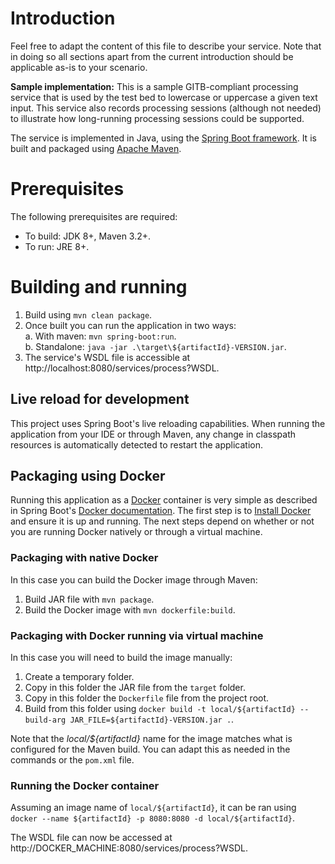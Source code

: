 # Introduction

Feel free to adapt the content of this file to describe your service. Note that in doing so all sections apart from 
the current introduction should be applicable as-is to your scenario.

**Sample implementation:** This is a sample GITB-compliant processing service that is used by the test bed to lowercase
or uppercase a given text input. This service also records processing sessions (although not needed) to illustrate how
long-running processing sessions could be supported. 

The service is implemented in Java, using the [Spring Boot framework](https://spring.io/projects/spring-boot). It is 
built and packaged using [Apache Maven](https://maven.apache.org/).

# Prerequisites

The following prerequisites are required:
* To build: JDK 8+, Maven 3.2+.
* To run: JRE 8+.

# Building and running

1. Build using `mvn clean package`.
2. Once built you can run the application in two ways:  
  a. With maven: `mvn spring-boot:run`.  
  b. Standalone: `java -jar .\target\${artifactId}-VERSION.jar`.
3. The service's WSDL file is accessible at http://localhost:8080/services/process?WSDL.

## Live reload for development

This project uses Spring Boot's live reloading capabilities. When running the application from your IDE or through
Maven, any change in classpath resources is automatically detected to restart the application.

## Packaging using Docker

Running this application as a [Docker](https://www.docker.com/) container is very simple as described in Spring Boot's
[Docker documentation](https://spring.io/guides/gs/spring-boot-docker/). The first step is to 
[Install Docker](https://docs.docker.com/install/) and ensure it is up and running. The next steps depend on whether
or not you are running Docker natively or through a virtual machine.

### Packaging with native Docker
 
In this case you can build the Docker image through Maven:
1. Build JAR file with `mvn package`.
2. Build the Docker image with `mvn dockerfile:build`.

### Packaging with Docker running via virtual machine

In this case you will need to build the image manually:
1. Create a temporary folder.
2. Copy in this folder the JAR file from the `target` folder.
3. Copy in this folder the `Dockerfile` file from the project root. 
4. Build from this folder using `docker build -t local/${artifactId} --build-arg JAR_FILE=${artifactId}-VERSION.jar .`. 

Note that the *local/${artifactId}* name for the image matches what is configured for the Maven build. You can adapt this
as needed in the commands or the `pom.xml` file.

### Running the Docker container

Assuming an image name of `local/${artifactId}`, it can be ran using `docker --name ${artifactId} -p 8080:8080 -d local/${artifactId}`. 

The WSDL file can now be accessed at http://DOCKER_MACHINE:8080/services/process?WSDL. 